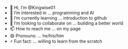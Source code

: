 - 👋 Hi, I’m @Kingwise01
- 👀 I’m interested in ... programming and AI 
- 🌱 I’m currently learning ... introduction to github
- 💞️ I’m looking to collaborate on ... building a better world
- 📫 How to reach me ... on my page
- 😄 Pronouns: ... he/his/him
- ⚡ Fun fact: ... willing to learn from the scratch 

<!---
Kingwise01/Kingwise01 is a ✨ special ✨ repository because its `README.md` (this file) appears on your GitHub profile.
You can click the Preview link to take a look at your changes.
--->
